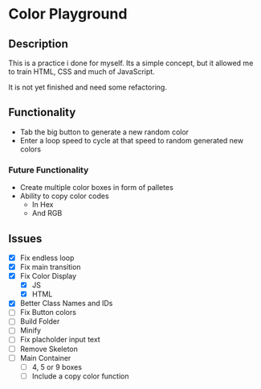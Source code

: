 # Color Playground

## Description
This is a practice i done for myself. Its a simple concept, but it allowed me to train HTML, CSS and much of JavaScript.

It is not yet finished and need some refactoring.

## Functionality
- Tab the big button to generate a new random color
- Enter a loop speed to cycle at that speed to random generated new colors

### Future Functionality
- Create multiple  color boxes in form of palletes
- Ability to copy color codes 
  - In Hex
  - And RGB


## Issues
- [x] Fix endless loop
- [x] Fix main transition
- [x] Fix Color Display
  - [x] JS
  - [x] HTML
- [x] Better Class Names and IDs
- [ ] Fix Button colors
- [ ] Build Folder
- [ ] Minify
- [ ] Fix placholder input text
- [ ] Remove Skeleton
- [ ] Main Container
  - [ ] 4, 5 or 9 boxes
  - [ ] Include a copy color function